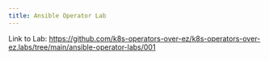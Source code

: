 ```yaml
---
title: Ansible Operator Lab
---
```


Link to Lab: https://github.com/k8s-operators-over-ez/k8s-operators-over-ez.labs/tree/main/ansible-operator-labs/001
